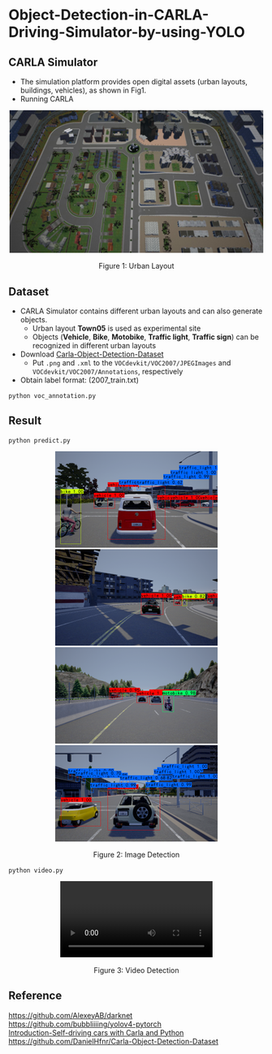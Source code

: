 # Object-Detection-in-CARLA-Driving-Simulator-by-using-YOLO

## CARLA Simulator
- The simulation platform provides open digital assets (urban layouts, buildings, vehicles), as shown in Fig1.
- Running CARLA

<p align="center">
  <img width="500" src="/README/carla.jpg">
</p>
<p align="center">
  Figure 1: Urban Layout
</p>

## Dataset
- CARLA Simulator contains different urban layouts and can also generate objects.
  - Urban layout **Town05** is used as experimental site
  - Objects (**Vehicle**, **Bike**, **Motobike**, **Traffic light**, **Traffic sign**) can be recognized in different urban layouts
- Download [Carla-Object-Detection-Dataset](https://github.com/DanielHfnr/Carla-Object-Detection-Dataset)
  - Put `.png` and `.xml` to the `VOCdevkit/VOC2007/JPEGImages` and `VOCdevkit/VOC2007/Annotations`, respectively
- Obtain label format: (2007_train.txt)
```
python voc_annotation.py
```

## Result
```
python predict.py
```
<p align="center">
  <img src="/README/Town03_013260_predict.png" alt="Description" width="320" height="190" border="0" />
  <img src="/README/Town03_015500_predict.png" alt="Description" width="320" height="190" border="0" />
  <img src="/README/Town04_002280_predict.png" alt="Description" width="320" height="190" border="0" />
  <img src="/README/Town05_017100_predict.png" alt="Description" width="320" height="190" border="0" />
</p>
<p align="center">
  Figure 2: Image Detection
</p>

```
python video.py
```
<p align="center">
  <video src="/README/video.webm" />
</p>
<p align="center">
  Figure 3: Video Detection
</p>


## Reference
https://github.com/AlexeyAB/darknet  
https://github.com/bubbliiiing/yolov4-pytorch  
[Introduction-Self-driving cars with Carla and Python](https://pythonprogramming.net/introduction-self-driving-autonomous-cars-carla-python/)  
https://github.com/DanielHfnr/Carla-Object-Detection-Dataset  
